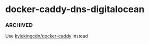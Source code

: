 # docker-caddy-dns-digitalocean

### ARCHIVED

Use [kylekingcdn/docker-caddy](https://github.com/kylekingcdn/docker-caddy) instead
